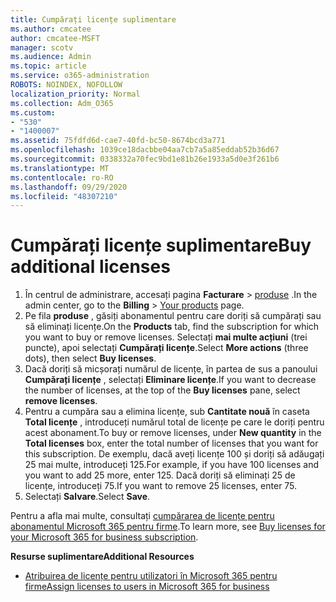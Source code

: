 ```yaml
---
title: Cumpărați licențe suplimentare
ms.author: cmcatee
author: cmcatee-MSFT
manager: scotv
ms.audience: Admin
ms.topic: article
ms.service: o365-administration
ROBOTS: NOINDEX, NOFOLLOW
localization_priority: Normal
ms.collection: Adm_O365
ms.custom:
- "530"
- "1400007"
ms.assetid: 75fdfd6d-cae7-40fd-bc50-8674bcd3a771
ms.openlocfilehash: 1039ce18dacbbe04aa7cb7a5a85eddab52b36d67
ms.sourcegitcommit: 0338332a70fec9bd1e81b26e1933a5d0e3f261b6
ms.translationtype: MT
ms.contentlocale: ro-RO
ms.lasthandoff: 09/29/2020
ms.locfileid: "48307210"
---
```

# <a name="buy-additional-licenses"></a><span data-ttu-id="42e4a-102">Cumpărați licențe suplimentare</span><span class="sxs-lookup"><span data-stu-id="42e4a-102">Buy additional licenses</span></span>

1. <span data-ttu-id="42e4a-103">În centrul de administrare, accesați pagina **Facturare**  >  [produse](https://go.microsoft.com/fwlink/p/?linkid=842054) .</span><span class="sxs-lookup"><span data-stu-id="42e4a-103">In the admin center, go to the **Billing** > [Your products](https://go.microsoft.com/fwlink/p/?linkid=842054) page.</span></span>
2. <span data-ttu-id="42e4a-104">Pe fila **produse** , găsiți abonamentul pentru care doriți să cumpărați sau să eliminați licențe.</span><span class="sxs-lookup"><span data-stu-id="42e4a-104">On the **Products** tab, find the subscription for which you want to buy or remove licenses.</span></span> <span data-ttu-id="42e4a-105">Selectați **mai multe acțiuni** (trei puncte), apoi selectați **Cumpărați licențe**.</span><span class="sxs-lookup"><span data-stu-id="42e4a-105">Select **More actions** (three dots), then select **Buy licenses**.</span></span>
3. <span data-ttu-id="42e4a-106">Dacă doriți să micșorați numărul de licențe, în partea de sus a panoului **Cumpărați licențe** , selectați **Eliminare licențe**.</span><span class="sxs-lookup"><span data-stu-id="42e4a-106">If you want to decrease the number of licenses, at the top of the **Buy licenses** pane, select **remove licenses**.</span></span>
4. <span data-ttu-id="42e4a-107">Pentru a cumpăra sau a elimina licențe, sub **Cantitate nouă** în caseta **Total licențe** , introduceți numărul total de licențe pe care le doriți pentru acest abonament.</span><span class="sxs-lookup"><span data-stu-id="42e4a-107">To buy or remove licenses, under **New quantity** in the **Total licenses** box, enter the total number of licenses that you want for this subscription.</span></span> <span data-ttu-id="42e4a-108">De exemplu, dacă aveți licențe 100 și doriți să adăugați 25 mai multe, introduceți 125.</span><span class="sxs-lookup"><span data-stu-id="42e4a-108">For example, if you have 100 licenses and you want to add 25 more, enter 125.</span></span> <span data-ttu-id="42e4a-109">Dacă doriți să eliminați 25 de licențe, introduceți 75.</span><span class="sxs-lookup"><span data-stu-id="42e4a-109">If you want to remove 25 licenses, enter 75.</span></span>
5. <span data-ttu-id="42e4a-110">Selectați **Salvare**.</span><span class="sxs-lookup"><span data-stu-id="42e4a-110">Select **Save**.</span></span>

<span data-ttu-id="42e4a-111">Pentru a afla mai multe, consultați [cumpărarea de licențe pentru abonamentul Microsoft 365 pentru firme](https://docs.microsoft.com/microsoft-365/commerce/licenses/buy-licenses).</span><span class="sxs-lookup"><span data-stu-id="42e4a-111">To learn more, see [Buy licenses for your Microsoft 365 for business subscription](https://docs.microsoft.com/microsoft-365/commerce/licenses/buy-licenses).</span></span>

<span data-ttu-id="42e4a-112">**Resurse suplimentare**</span><span class="sxs-lookup"><span data-stu-id="42e4a-112">**Additional Resources**</span></span>

- [<span data-ttu-id="42e4a-113">Atribuirea de licențe pentru utilizatori în Microsoft 365 pentru firme</span><span class="sxs-lookup"><span data-stu-id="42e4a-113">Assign licenses to users in Microsoft 365 for business</span></span>](https://docs.microsoft.com/microsoft-365/admin/manage/assign-licenses-to-users)
